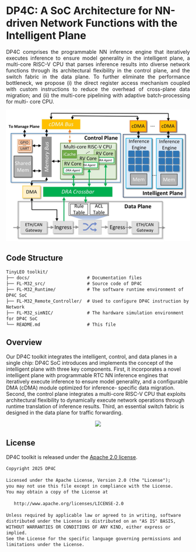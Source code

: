 # DP4C: A SoC Architecture for NN-driven Network Functions with the Intelligent Plane

<div style="text-align: justify">
DP4C comprises the programmable NN inference engine that iteratively executes
inference to ensure model generality in the intelligent plane, a
multi-core RISC-V CPU that parses inference results into diverse
network functions through its architectural flexibility in the
control plane, and the switch fabric in the data plane. To further
eliminate the performance bottleneck, we propose (i) the direct
register access mechanism coupled with custom instructions to
reduce the overhead of cross-plane data migration; and (ii) the
multi-core pipelining with adaptive batch-processing for multi-
core CPU. 
</div>
<p></p>

<div align=center>
<img src="docs/the_architecture_of_DP4C.JPG" width="600px"/>
</div>

## Code Structure 

```plaintext
TinyLEO toolkit/
├── docs/                      # Documentation files
├── FL-M32_src/                # Source code of DP4C
├── FL-M32_Runtime/            # The software runtime environment of DP4C SoC
├── FL-M32_Remote_Controller/  # Used to configure DP4C instruction by Network
├── FL-M32_simNIC/             # The hardware simulation environment for DP4C SoC
└── README.md                  # This file
```

## Overview

Our DP4C toolkit integrates the intelligent, control, and data planes in a single chip:
DP4C SoC introduces and implements the concept of the intelligent plane with
three key components. First, it incorporates a novel intelligent
plane with programmable RTC NN inference engines that
iteratively execute inference to ensure model generality, and a
configurable DMA (cDMA) module optimized for inference-
specific data migration. Second, the control plane integrates a
multi-core RISC-V CPU that exploits architectural flexibility
to dynamically execute network operations through runtime
translation of inference results. Third, an essential switch
fabric is designed in the data plane for traffic forwarding.

<div align=center>
<img src="docs/orchestrator_overview.png" width="400px" />
</div>




<!--## How to Cite DP4C?

Please use the following BitTex file when citing TinyLEO:

```bibtex
@inproceedings{DP4C,
  author  = {Dong Wen, Tao Li, Wenwen Fu, Chenglong Li, Zhuochen Fan, Hui Yang, Chao Zhuo, Lun Li, Zhiting Xiong, Junnan Li},
  title   = {DP4C: A SoC Architecture for NN-driven Network Functions with the Intelligent Plane},
  booktitle={IEEE TRANSACTIONS ON COMPUTER-AIDED DESIGN OF INTEGRATED CIRCUITS AND SYSTEMS},
  year    = {2025},
}
```
-->

## License

DP4C toolkit is released under the [Apache 2.0 license](LICENSE).


```
Copyright 2025 DP4C

Licensed under the Apache License, Version 2.0 (the "License");
you may not use this file except in compliance with the License. 
You may obtain a copy of the License at

   http://www.apache.org/licenses/LICENSE-2.0

Unless required by applicable law or agreed to in writing, software
distributed under the License is distributed on an "AS IS" BASIS,
WITHOUT WARRANTIES OR CONDITIONS OF ANY KIND, either express or implied.
See the License for the specific language governing permissions and
limitations under the License.

```
